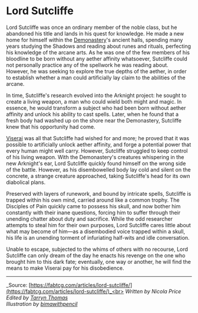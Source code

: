 # Lord Sutcliffe

Lord Sutcliffe was once an ordinary member of the noble class, but he abandoned his title and lands in his quest for knowledge. He made a new home for himself within the [Demonastery](https://legendarystories.net/world-of-rathe/demonastery/demonastery.html)'s ancient halls, spending many years studying the Shadows and reading about runes and rituals, perfecting his knowledge of the arcane arts. As he was one of the few members of his bloodline to be born without any aether affinity whatsoever, Sutcliffe could not personally practice any of the spellwork he was reading about. However, he was seeking to explore the true depths of the aether, in order to establish whether a man could artificially lay claim to the abilities of the arcane.

In time, Sutcliffe's research evolved into the Arknight project: he sought to create a living weapon, a man who could wield both might and magic. In essence, he would transform a subject who had been born without aether affinity and unlock his ability to cast spells. Later, when he found that a fresh body had washed up on the shore near the Demonastery, Sutcliffe knew that his opportunity had come.

[Viserai](https://legendarystories.net/heroes-of-rathe/viserai-about.html) was all that Sutcliffe had wished for and more; he proved that it was possible to artificially unlock aether affinity, and forge a potential power that every human might well carry. However, Sutcliffe struggled to keep control of his living weapon. With the Demonastery's creatures whispering in the new Arknight's ear, Lord Sutcliffe quickly found himself on the wrong side of the battle. However, as his disembowelled body lay cold and silent on the concrete, a strange creature approached, taking Sutcliffe's head for its own diabolical plans.

Preserved with layers of runework, and bound by intricate spells, Sutcliffe is trapped within his own mind, carried around like a common trophy. The Disciples of Pain quickly came to possess his skull, and now bother him constantly with their inane questions, forcing him to suffer through their unending chatter about duty and sacrifice. While the odd researcher attempts to steal him for their own purposes, Lord Sutcliffe cares little about what may become of him—as a disembodied voice trapped within a skull, his life is an unending torment of infuriating half-wits and idle conversation.

Unable to escape, subjected to the whims of others with no recourse, Lord Sutcliffe can only dream of the day he enacts his revenge on the one who brought him to this dark fate; eventually, one way or another, he will find the means to make Viserai pay for his disobedience.

---

_Source: [https://fabtcg.com/articles/lord-sutcliffe/](https://fabtcg.com/articles/lord-sutcliffe/)_<br>
_Written by Nicola Price_<br>
_Edited by [Tarryn Thomas](https://tarrynlisathomas.wordpress.com/)_<br>
_Illustration by [bimawithpencil](https://www.artstation.com/bimawithpencil)_
